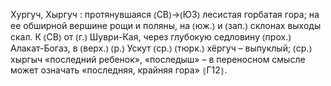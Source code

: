 ---
---

Хургуч, Хыргуч
: протянувшаяся ⦅СВ⦆→⦅ЮЗ⦆ лесистая горбатая гора; на ее обширной вершине рощи и поляны, на ⦅юж.⦆ и ⦅зап.⦆ склонах выходы скал. К ⦅СВ⦆ от ⦅г.⦆ Шуври-Кая, через глубокую седловину ⦅прох.⦆ Алакат-Богаз, в ⦅верх.⦆ ⦅р.⦆ Ускут ⦅ср.⦆ ⦅тюрк.⦆ хёргуч – выпуклый; ⦅ср.⦆ хыргыч «последний ребенок», «последыш» – в переносном смысле может означать «последняя, крайняя гора» ⦃Г12⦄.
